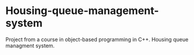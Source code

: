 # Housing-queue-management-system
Project from a course in object-based programming in C++. Housing queue managment system.
